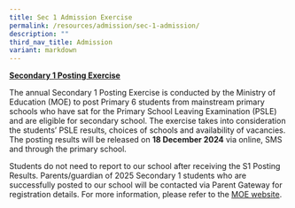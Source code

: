 ```yaml
---
title: Sec 1 Admission Exercise
permalink: /resources/admission/sec-1-admission/
description: ""
third_nav_title: Admission
variant: markdown
---
```

<p><strong><u>Secondary 1 Posting Exercise</u></strong></p>
<p>The annual Secondary 1 Posting Exercise is conducted by the Ministry of Education (MOE) to post Primary 6 students from mainstream primary schools who have sat for the Primary School Leaving Examination (PSLE) and are eligible for secondary school. The exercise takes into consideration the students’ PSLE results, choices of schools and availability of vacancies. The posting results will be released on <b>18 December 2024</b> via online, SMS and through the primary school.</p>
<p>Students do not need to report to our school after receiving the S1 Posting Results. Parents/guardian of 2025 Secondary 1 students who are successfully posted to our school will be contacted via Parent Gateway for registration details. For more information, please refer to the <a href="https://www.moe.gov.sg/news/press-releases/20241211-2024-secondary-1-posting-results" target="_blank" rel="noopener">MOE website</a>.</p>

